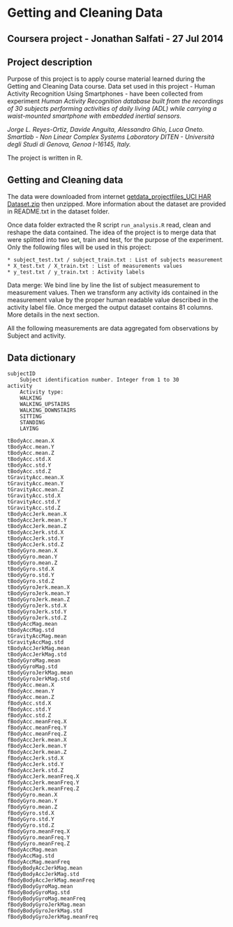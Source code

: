 Getting and Cleaning Data
=========================
Coursera project - Jonathan Salfati - 27 Jul 2014
-------------------------------------------------


Project description
-------------------
Purpose of this project is to apply course material learned during the Getting and Cleaning Data course.
Data set used in this project - Human Activity Recognition Using Smartphones - have been collected from experiment *Human Activity Recognition database built from the recordings of 30 subjects performing activities of daily living (ADL) while carrying a waist-mounted smartphone with embedded inertial sensors.*

*Jorge L. Reyes-Ortiz, Davide Anguita, Alessandro Ghio, Luca Oneto.
Smartlab - Non Linear Complex Systems Laboratory
DITEN - Università degli Studi di Genova, Genoa I-16145, Italy.*

The project is written in R.

Getting and Cleaning data
-------------------------
The data were downloaded from internet [getdata_projectfiles_UCI HAR Dataset.zip](https://d396qusza40orc.cloudfront.net/getdata%2Fprojectfiles%2FUCI%20HAR%20Dataset.zip) then unzipped.
More information about the dataset are provided in README.txt in the dataset folder. 

Once data folder extracted the R script `run_analysis.R` read, clean and reshape the data contained. 
The idea of the project is to merge data that were splitted into two set, train and test, for the purpose of the experiment.
Only the following files will be used in this project:
	
	* subject_test.txt / subject_train.txt : List of subjects measurement
	* X_test.txt / X_train.txt : List of measurements values
	* y_test.txt / y_train.txt : Activity labels
	
Data merge: 
We bind line by line the list of subject measurement to measurement values. Then we transform any activity ids contained in the measurement value by the proper human readable value described in the activity label file.
Once merged the output dataset contains 81 columns. More details in the next section.

All the following measurements are data aggregated fom observations by Subject and activity. 

Data dictionary
---------------

	subjectID 
		Subject identification number. Integer from 1 to 30 
	activity
		Activity type:
		WALKING
		WALKING_UPSTAIRS
		WALKING_DOWNSTAIRS
		SITTING
		STANDING
		LAYING

	tBodyAcc.mean.X
	tBodyAcc.mean.Y
	tBodyAcc.mean.Z
	tBodyAcc.std.X
	tBodyAcc.std.Y
	tBodyAcc.std.Z
	tGravityAcc.mean.X
	tGravityAcc.mean.Y
	tGravityAcc.mean.Z
	tGravityAcc.std.X
	tGravityAcc.std.Y
	tGravityAcc.std.Z
	tBodyAccJerk.mean.X
	tBodyAccJerk.mean.Y
	tBodyAccJerk.mean.Z
	tBodyAccJerk.std.X
	tBodyAccJerk.std.Y
	tBodyAccJerk.std.Z
	tBodyGyro.mean.X
	tBodyGyro.mean.Y
	tBodyGyro.mean.Z
	tBodyGyro.std.X
	tBodyGyro.std.Y
	tBodyGyro.std.Z
	tBodyGyroJerk.mean.X
	tBodyGyroJerk.mean.Y
	tBodyGyroJerk.mean.Z
	tBodyGyroJerk.std.X
	tBodyGyroJerk.std.Y
	tBodyGyroJerk.std.Z
	tBodyAccMag.mean
	tBodyAccMag.std
	tGravityAccMag.mean
	tGravityAccMag.std
	tBodyAccJerkMag.mean
	tBodyAccJerkMag.std
	tBodyGyroMag.mean
	tBodyGyroMag.std
	tBodyGyroJerkMag.mean
	tBodyGyroJerkMag.std
	fBodyAcc.mean.X
	fBodyAcc.mean.Y
	fBodyAcc.mean.Z
	fBodyAcc.std.X
	fBodyAcc.std.Y
	fBodyAcc.std.Z
	fBodyAcc.meanFreq.X
	fBodyAcc.meanFreq.Y
	fBodyAcc.meanFreq.Z
	fBodyAccJerk.mean.X
	fBodyAccJerk.mean.Y
	fBodyAccJerk.mean.Z
	fBodyAccJerk.std.X
	fBodyAccJerk.std.Y
	fBodyAccJerk.std.Z
	fBodyAccJerk.meanFreq.X
	fBodyAccJerk.meanFreq.Y
	fBodyAccJerk.meanFreq.Z
	fBodyGyro.mean.X
	fBodyGyro.mean.Y
	fBodyGyro.mean.Z
	fBodyGyro.std.X
	fBodyGyro.std.Y
	fBodyGyro.std.Z
	fBodyGyro.meanFreq.X
	fBodyGyro.meanFreq.Y
	fBodyGyro.meanFreq.Z
	fBodyAccMag.mean
	fBodyAccMag.std
	fBodyAccMag.meanFreq
	fBodyBodyAccJerkMag.mean
	fBodyBodyAccJerkMag.std
	fBodyBodyAccJerkMag.meanFreq
	fBodyBodyGyroMag.mean
	fBodyBodyGyroMag.std
	fBodyBodyGyroMag.meanFreq
	fBodyBodyGyroJerkMag.mean
	fBodyBodyGyroJerkMag.std
	fBodyBodyGyroJerkMag.meanFreq
